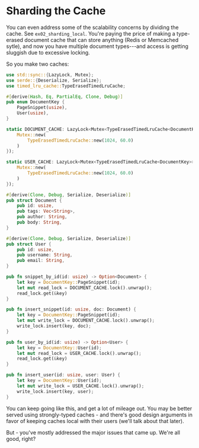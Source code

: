 # Sharding the Cache

You can even address some of the scalability concerns by dividing the cache. See `ex02_sharding_local`. You're paying the price of making a type-erased document cache that can store anything (Redis or Memcached sytle), and now you have multiple document types---and access is getting sluggish due to excessive locking.

So you make two caches:

```rust
use std::sync::{LazyLock, Mutex};
use serde::{Deserialize, Serialize};
use timed_lru_cache::TypeErasedTimedLruCache;

#[derive(Hash, Eq, PartialEq, Clone, Debug)]
pub enum DocumentKey {
    PageSnippet(usize),
    User(usize),
}

static DOCUMENT_CACHE: LazyLock<Mutex<TypeErasedTimedLruCache<DocumentKey>>> = LazyLock::new(|| {
    Mutex::new(
        TypeErasedTimedLruCache::new(1024, 60.0)
    )
});

static USER_CACHE: LazyLock<Mutex<TypeErasedTimedLruCache<DocumentKey>>> = LazyLock::new(|| {
    Mutex::new(
        TypeErasedTimedLruCache::new(1024, 60.0)
    )
});

#[derive(Clone, Debug, Serialize, Deserialize)]
pub struct Document {
    pub id: usize,
    pub tags: Vec<String>,
    pub author: String,
    pub body: String,
}

#[derive(Clone, Debug, Serialize, Deserialize)]
pub struct User {
    pub id: usize,
    pub username: String,
    pub email: String,
}

pub fn snippet_by_id(id: usize) -> Option<Document> {
    let key = DocumentKey::PageSnippet(id);
    let mut read_lock = DOCUMENT_CACHE.lock().unwrap();
    read_lock.get(&key)
}

pub fn insert_snippet(id: usize, doc: Document) {
    let key = DocumentKey::PageSnippet(id);
    let mut write_lock = DOCUMENT_CACHE.lock().unwrap();
    write_lock.insert(key, doc);
}

pub fn user_by_id(id: usize) -> Option<User> {
    let key = DocumentKey::User(id);
    let mut read_lock = USER_CACHE.lock().unwrap();
    read_lock.get(&key)
}

pub fn insert_user(id: usize, user: User) {
    let key = DocumentKey::User(id);
    let mut write_lock = USER_CACHE.lock().unwrap();
    write_lock.insert(key, user);
}
```

You can keep going like this, and get a lot of mileage out. You may be better served using strongly-typed caches - and there's good design arguments in favor of keeping caches local with their users (we'll talk about that later).

But - you've mostly addressed the major issues that came up. We're all good, right?